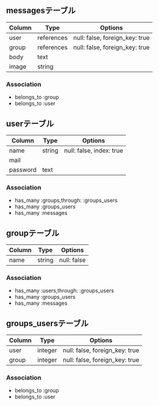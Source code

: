 ## messagesテーブル

|Column|Type|Options|
|------|----|-------|
|user|references|null: false, foreign_key: true|
|group|references|null: false, foreign_key: true|
|body|text||
|image|string||

### Association
- belongs_to :group
- belongs_to :user

## userテーブル

|Column|Type|Options|
|------|----|-------|
|name|string|null: false, index: true|
|mail|||
|password|text||

### Association
- has_many :groups,through: :groups_users
- has_many  :groups_users
- has_many :messages


## groupテーブル

|Column|Type|Options|
|------|----|-------|
|name|string|null: false|

### Association
- has_many :users,through: :groups_users
- has_many  :groups_users
- has_many :messages

## groups_usersテーブル

|Column|Type|Options|
|------|----|-------|
|user | integer | null: false, foreign_key: true|
|group | integer | null: false, foreign_key: true|

### Association
- belongs_to :group
- belongs_to :user